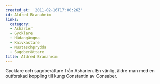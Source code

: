 ```yaml
---
created_at: '2011-02-16T17:00:26Z'
id: Aldred Branaheim
links:
  category:
  - Asharier
  - Gycklare
  - Hädangångna
  - Knivkastare
  - Mustaschprydda
  - Sagoberättare
title: Aldred Branaheim
---
```


Gycklare och sagoberättare från Asharien. En vänlig, äldre man med en outforskad koppling till kung
Constantin av Consaber.